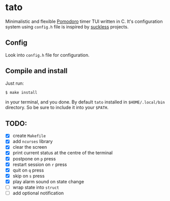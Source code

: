 # tato

Minimalistic and flexible [Pomodoro](https://en.wikipedia.org/wiki/Pomodoro_Technique) timer TUI
written in C. It's configuration system using `config.h` file is inspired by
[suckless](https://suckless.org/) projects.

## Config

Look into `config.h` file for configuration.

## Compile and install

Just run:

```sh
$ make install
```

in your terminal, and you done. By default `tato` installed in `$HOME/.local/bin` directory.
So be sure to include it into your `$PATH`.

## TODO:

- [x] create `Makefile`
- [x] add `ncurses` library
- [x] clear the screen
- [x] print current status at the centre of the terminal
- [x] postpone on `p` press
- [x] restart session on `r` press
- [x] quit on `q` press
- [x] skip on `s` press
- [x] play alarm sound on state change
- [ ] wrap state into `struct`
- [ ] add optional notification

